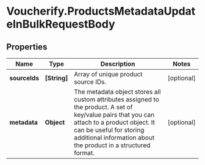 # Voucherify.ProductsMetadataUpdateInBulkRequestBody

## Properties

Name | Type | Description | Notes
------------ | ------------- | ------------- | -------------
**sourceIds** | **[String]** | Array of unique product source IDs. | [optional] 
**metadata** | **Object** | The metadata object stores all custom attributes assigned to the product. A set of key/value pairs that you can attach to a product object. It can be useful for storing additional information about the product in a structured format. | [optional] 


